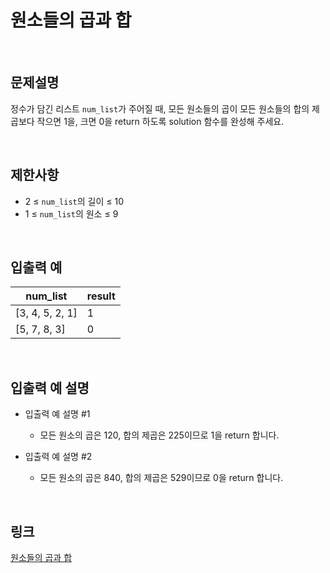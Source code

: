 # 원소들의 곱과 합

<br>

## 문제설명
정수가 담긴 리스트 `num_list`가 주어질 때, 모든 원소들의 곱이 모든 원소들의 합의 제곱보다 작으면 1을, 크면 0을 return 하도록 solution 함수를 완성해 주세요.

<br>

## 제한사항
- 2 ≤ `num_list`의 길이 ≤ 10
- 1 ≤ `num_list`의 원소 ≤ 9

<br>

## 입출력 예
| num_list | result |
|---|---|
| [3, 4, 5, 2, 1] | 1 |
| [5, 7, 8, 3] | 0 |

<br>

## 입출력 예 설명
- 입출력 예 설명 #1
    - 모든 원소의 곱은 120, 합의 제곱은 225이므로 1을 return 합니다.

- 입출력 예 설명 #2
    - 모든 원소의 곱은 840, 합의 제곱은 529이므로 0을 return 합니다.

<br>

## 링크
[원소들의 곱과 합](https://school.programmers.co.kr/learn/courses/30/lessons/181929)
